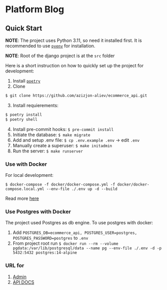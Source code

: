 # Platform Blog

## Quick Start

**NOTE**: The project uses Python 3.11, so need it installed first. It is recommended to use [`pyenv`](https://github.com/pyenv/pyenv) for installation.

**NOTE**: Root of the django project is at the `src` folder

Here is a short instruction on how to quickly set up the project for development:

1. Install [`poetry`](https://python-poetry.org/)
2. Clone
```bash
$ git clone https://github.com/azizjon-aliev/ecommerce_api.git
```
3. Install requierements:

```bash
$ poetry install
$ poetry shell
```

4. Install pre-commit hooks: `$ pre-commit install`
5. Initiate the database: `$ make migrate`
6. Add and setup .env file: `$ cp .env.example .env` -> edit `.env`
7. Manually create a superuser: `$ make initadmin`
8. Run the server: `$ make runserver`

### Use with Docker

For local development:

`$ docker-compose -f docker/docker-compose.yml -f docker/docker-compose.local.yml --env-file ./.env up -d --build`

Read more [here](https://docs.docker.com/compose/extends/)

### Use Postgres with Docker

The project used Postgres as db engine. To use postgres with docker:

1. Add `POSTGRES_DB=ecommerce_api, POSTGRES_USER=postgres, POSTGRES_PASSWORD=postgres` to `.env`
2. From project root run `$ docker run --rm --volume pgdata:/var/lib/postgresql/data --name pg --env-file ./.env -d -p 5432:5432 postgres:14-alpine`


### URL for
1. [Admin](http://0.0.0.0:80/admin)
2. [API DOCS](http://0.0.0.0:80/docs)